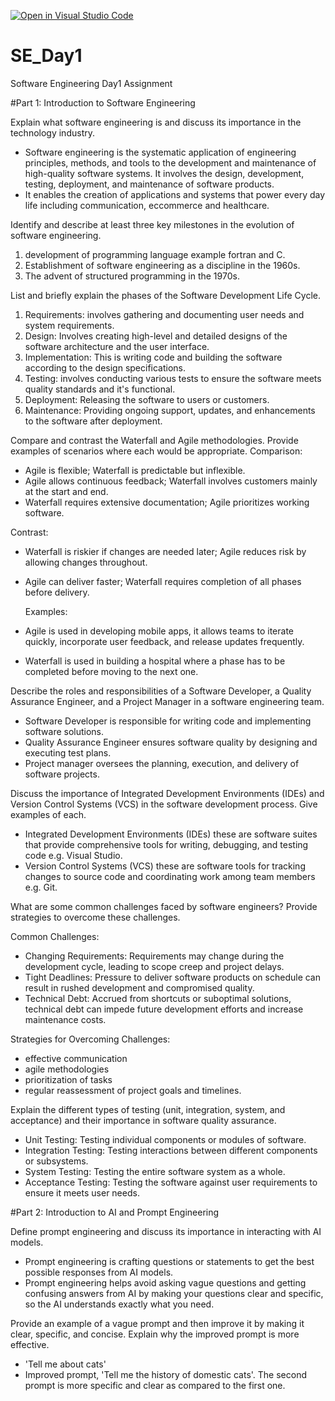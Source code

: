 [![Open in Visual Studio Code](https://classroom.github.com/assets/open-in-vscode-2e0aaae1b6195c2367325f4f02e2d04e9abb55f0b24a779b69b11b9e10269abc.svg)](https://classroom.github.com/online_ide?assignment_repo_id=15565184&assignment_repo_type=AssignmentRepo)
# SE_Day1
Software Engineering Day1 Assignment

#Part 1: Introduction to Software Engineering

Explain what software engineering is and discuss its importance in the technology industry. 
- Software engineering is the systematic application of engineering principles, methods, and tools to the development and maintenance of high-quality software systems. It involves the design, development, testing, deployment, and maintenance of software products.
- It enables the creation of applications and systems that power every day life including communication, eccommerce and healthcare.


Identify and describe at least three key milestones in the evolution of software engineering.
1. development of programming language example fortran and C.
2. Establishment of software engineering as a discipline in the 1960s.
3. The advent of structured programming in the 1970s.


List and briefly explain the phases of the Software Development Life Cycle.
1. Requirements: involves gathering and documenting user needs and system requirements.
2. Design: Involves creating high-level and detailed designs of the software architecture and the user interface.
3. Implementation: This is writing code and building the software according to the design specifications.
4. Testing: involves conducting various tests to ensure the software meets quality standards and it's functional.
5. Deployment: Releasing the software to users or customers.
6. Maintenance: Providing ongoing support, updates, and enhancements to the software after deployment.


Compare and contrast the Waterfall and Agile methodologies. Provide examples of scenarios where each would be appropriate.
Comparison:
- Agile is flexible; Waterfall is predictable but inflexible.
- Agile allows continuous feedback; Waterfall involves customers mainly at the start and end.
- Waterfall requires extensive documentation; Agile prioritizes working software.

Contrast:
- Waterfall is riskier if changes are needed later; Agile reduces risk by allowing changes throughout.
- Agile can deliver faster; Waterfall requires completion of all phases before delivery.

  Examples:
- Agile is used in developing mobile apps, it allows teams to iterate quickly, incorporate user feedback, and release updates frequently.
- Waterfall is used in building a hospital where a phase has to be completed before moving to the next one.


Describe the roles and responsibilities of a Software Developer, a Quality Assurance Engineer, and a Project Manager in a software engineering team.

- Software Developer is responsible for writing code and implementing software solutions.
- Quality Assurance Engineer ensures software quality by designing and executing test plans.
- Project manager oversees the planning, execution, and delivery of software projects.



Discuss the importance of Integrated Development Environments (IDEs) and Version Control Systems (VCS) in the software development process. Give examples of each.
- Integrated Development Environments (IDEs) these are software suites that provide comprehensive tools for writing, debugging, and testing code e.g. Visual Studio.
- Version Control Systems (VCS) these are software tools for tracking changes to source code and coordinating work among team members e.g. Git.


What are some common challenges faced by software engineers? Provide strategies to overcome these challenges.

Common Challenges:

- Changing Requirements: Requirements may change during the development cycle, leading to scope creep and project delays.
- Tight Deadlines: Pressure to deliver software products on schedule can result in rushed development and compromised quality.
- Technical Debt: Accrued from shortcuts or suboptimal solutions, technical debt can impede future development efforts and increase maintenance costs.

Strategies for Overcoming Challenges:
- effective communication
-  agile methodologies
-  prioritization of tasks
-  regular reassessment of project goals and timelines.


Explain the different types of testing (unit, integration, system, and acceptance) and their importance in software quality assurance.

 - Unit Testing: Testing individual components or modules of software.
  - Integration Testing: Testing interactions between different components or subsystems.
  - System Testing: Testing the entire software system as a whole.
  - Acceptance Testing: Testing the software against user requirements to ensure it meets user needs.


#Part 2: Introduction to AI and Prompt Engineering


Define prompt engineering and discuss its importance in interacting with AI models.

- Prompt engineering is crafting questions or statements to get the best possible responses from AI models.
- Prompt engineering helps avoid asking vague questions and getting confusing answers from AI by making your questions clear and specific, so the AI understands exactly what you need.


Provide an example of a vague prompt and then improve it by making it clear, specific, and concise. Explain why the improved prompt is more effective.
- 'Tell me about cats'
- Improved prompt, 'Tell me the history of domestic cats'. The second prompt is more specific and clear as compared to the first one.
